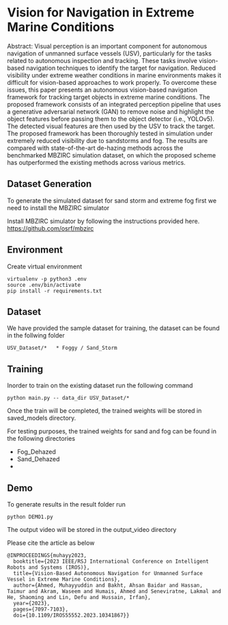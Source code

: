 # Vision for Navigation in Extreme Marine Conditions
Abstract:
Visual perception is an important component for autonomous navigation of unmanned surface vessels (USV), particularly for the tasks related to autonomous inspection and tracking. These tasks involve vision-based navigation techniques to identify the target for navigation. Reduced visibility under extreme weather conditions in marine environments makes it difficult for vision-based approaches to work properly. To overcome these issues, this paper presents an autonomous vision-based navigation framework for tracking target objects in extreme marine conditions. The proposed framework consists of an integrated perception pipeline that uses a generative adversarial network (GAN) to remove noise and highlight the object features before passing them to the object detector (i.e., YOLOv5). The detected visual features are then used by the USV to track the target. The proposed framework has been thoroughly tested in simulation under extremely reduced visibility due to sandstorms and fog. The results are compared with state-of-the-art de-hazing methods across the benchmarked MBZIRC simulation dataset, on which the proposed scheme has outperformed the existing methods across various metrics.

## Dataset Generation

To generate the simulated dataset for sand storm and extreme fog  first we need to install the MBZIRC simulator 

Install MBZIRC simulator by following the instructions provided here.
https://github.com/osrf/mbzirc


## Environment

Create virtual environment

```
virtualenv -p python3 .env
source .env/bin/activate
pip install -r requirements.txt
```

## Dataset

We have provided the sample dataset for training, the dataset can be found in the follwing folder 
```
USV_Dataset/*   * Foggy / Sand_Storm
```
## Training

Inorder to train on the existing dataset run the following command  

```
python main.py -- data_dir USV_Dataset/*
```
Once the train will be completed, the trained weights will be stored in saved_models directory.

For testing purposes, the trained weights for sand and fog can be found in the following directories 
- Fog_Dehazed
- Sand_Dehazed
- 
## Demo
To generate results in the result folder  run 

```
python DEMO1.py 
```
The output video will be stored in the output_video directory

Please cite the article as below 
```cite
@INPROCEEDINGS{muhayy2023,
  booktitle={2023 IEEE/RSJ International Conference on Intelligent Robots and Systems (IROS)}, 
  title={Vision-Based Autonomous Navigation for Unmanned Surface Vessel in Extreme Marine Conditions},
  author={Ahmed, Muhayyuddin and Bakht, Ahsan Baidar and Hassan, Taimur and Akram, Waseem and Humais, Ahmed and Seneviratne, Lakmal and He, Shaoming and Lin, Defu and Hussain, Irfan},
  year={2023},
  pages={7097-7103},
  doi={10.1109/IROS55552.2023.10341867}}

```
